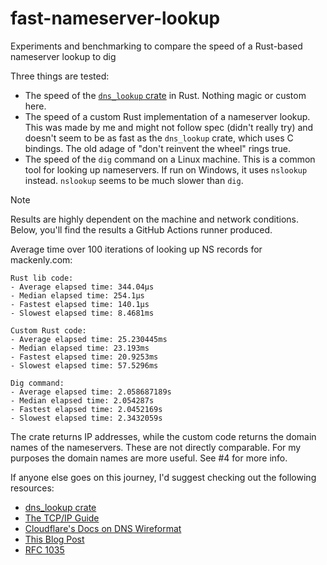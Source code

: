 # fast-nameserver-lookup
Experiments and benchmarking to compare the speed of a Rust-based nameserver lookup to dig

Three things are tested:
- The speed of the [`dns_lookup` crate](https://docs.rs/dns-lookup/latest/dns_lookup/) in Rust. Nothing magic or custom here.
- The speed of a custom Rust implementation of a nameserver lookup. This was made by me and might not follow spec (didn't really try) and doesn't seem to be as fast as the `dns_lookup` crate, which uses C bindings. The old adage of "don't reinvent the wheel" rings true.
- The speed of the `dig` command on a Linux machine. This is a common tool for looking up nameservers. If run on Windows, it uses `nslookup` instead. `nslookup` seems to be much slower than `dig`.

> [!NOTE]
> Results are highly dependent on the machine and network conditions. Below, you'll find the results a GitHub Actions runner produced.

Average time over 100 iterations of looking up NS records for mackenly.com:
```
Rust lib code:
- Average elapsed time: 344.04µs
- Median elapsed time: 254.1µs
- Fastest elapsed time: 140.1µs
- Slowest elapsed time: 8.4681ms

Custom Rust code:
- Average elapsed time: 25.230445ms
- Median elapsed time: 23.193ms
- Fastest elapsed time: 20.9253ms
- Slowest elapsed time: 57.5296ms

Dig command:
- Average elapsed time: 2.058687189s
- Median elapsed time: 2.054287s
- Fastest elapsed time: 2.0452169s
- Slowest elapsed time: 2.3432059s
```

The crate returns IP addresses, while the custom code returns the domain names of the nameservers. These are not directly comparable. For my purposes the domain names are more useful. See #4 for more info.

If anyone else goes on this journey, I'd suggest checking out the following resources:
- [dns_lookup crate](https://docs.rs/dns-lookup/latest/dns_lookup/)
- [The TCP/IP Guide](http://www.tcpipguide.com/free/t_DNSMessageHeaderandQuestionSectionFormat.htm)
- [Cloudflare's Docs on DNS Wireformat](https://developers.cloudflare.com/1.1.1.1/encryption/dns-over-https/make-api-requests/dns-wireformat/)
- [This Blog Post](https://implement-dns.wizardzines.com/book/part_1.html)
- [RFC 1035](https://datatracker.ietf.org/doc/html/rfc1035)